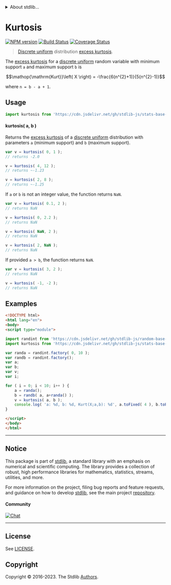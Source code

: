 <!--

@license Apache-2.0

Copyright (c) 2018 The Stdlib Authors.

Licensed under the Apache License, Version 2.0 (the "License");
you may not use this file except in compliance with the License.
You may obtain a copy of the License at

   http://www.apache.org/licenses/LICENSE-2.0

Unless required by applicable law or agreed to in writing, software
distributed under the License is distributed on an "AS IS" BASIS,
WITHOUT WARRANTIES OR CONDITIONS OF ANY KIND, either express or implied.
See the License for the specific language governing permissions and
limitations under the License.

-->


<details>
  <summary>
    About stdlib...
  </summary>
  <p>We believe in a future in which the web is a preferred environment for numerical computation. To help realize this future, we've built stdlib. stdlib is a standard library, with an emphasis on numerical and scientific computation, written in JavaScript (and C) for execution in browsers and in Node.js.</p>
  <p>The library is fully decomposable, being architected in such a way that you can swap out and mix and match APIs and functionality to cater to your exact preferences and use cases.</p>
  <p>When you use stdlib, you can be absolutely certain that you are using the most thorough, rigorous, well-written, studied, documented, tested, measured, and high-quality code out there.</p>
  <p>To join us in bringing numerical computing to the web, get started by checking us out on <a href="https://github.com/stdlib-js/stdlib">GitHub</a>, and please consider <a href="https://opencollective.com/stdlib">financially supporting stdlib</a>. We greatly appreciate your continued support!</p>
</details>

# Kurtosis

[![NPM version][npm-image]][npm-url] [![Build Status][test-image]][test-url] [![Coverage Status][coverage-image]][coverage-url] <!-- [![dependencies][dependencies-image]][dependencies-url] -->

> [Discrete uniform][discrete-uniform-distribution] distribution [excess kurtosis][kurtosis].

<!-- Section to include introductory text. Make sure to keep an empty line after the intro `section` element and another before the `/section` close. -->

<section class="intro">

The [excess kurtosis][kurtosis] for a [discrete uniform][discrete-uniform-distribution] random variable with minimum support `a` and maximum support `b` is

<!-- <equation class="equation" label="eq:discrete_uniform_kurtosis" align="center" raw="\operatorname{Kurt}\left( X \right) = -\frac{6(n^{2}+1)}{5(n^{2}-1)}" alt="Excess kurtosis for a discrete uniform distribution."> -->

```math
\mathop{\mathrm{Kurt}}\left( X \right) = -\frac{6(n^{2}+1)}{5(n^{2}-1)}
```

<!-- <div class="equation" align="center" data-raw-text="\operatorname{Kurt}\left( X \right) = -\frac{6(n^{2}+1)}{5(n^{2}-1)}" data-equation="eq:discrete_uniform_kurtosis">
    <img src="https://cdn.jsdelivr.net/gh/stdlib-js/stdlib@591cf9d5c3a0cd3c1ceec961e5c49d73a68374cb/lib/node_modules/@stdlib/stats/base/dists/discrete-uniform/kurtosis/docs/img/equation_discrete_uniform_kurtosis.svg" alt="Excess kurtosis for a discrete uniform distribution.">
    <br>
</div> -->

<!-- </equation> -->

where `n = b - a + 1`.

</section>

<!-- /.intro -->

<!-- Package usage documentation. -->



<section class="usage">

## Usage

```javascript
import kurtosis from 'https://cdn.jsdelivr.net/gh/stdlib-js/stats-base-dists-discrete-uniform-kurtosis@v0.1.0-esm/index.mjs';
```

#### kurtosis( a, b )

Returns the [excess kurtosis][kurtosis] of a [discrete uniform][discrete-uniform-distribution] distribution with parameters `a` (minimum support) and `b` (maximum support).

```javascript
var v = kurtosis( 0, 1 );
// returns -2.0

v = kurtosis( 4, 12 );
// returns ~-1.23

v = kurtosis( 2, 8 );
// returns ~-1.25
```

If `a` or `b` is not an integer value, the function returns `NaN`.

```javascript
var v = kurtosis( 0.1, 2 );
// returns NaN

v = kurtosis( 0, 2.2 );
// returns NaN

v = kurtosis( NaN, 2 );
// returns NaN

v = kurtosis( 2, NaN );
// returns NaN
```

If provided `a > b`, the function returns `NaN`.

```javascript
var v = kurtosis( 3, 2 );
// returns NaN

v = kurtosis( -1, -2 );
// returns NaN
```

</section>

<!-- /.usage -->

<!-- Package usage notes. Make sure to keep an empty line after the `section` element and another before the `/section` close. -->

<section class="notes">

</section>

<!-- /.notes -->

<!-- Package usage examples. -->

<section class="examples">

## Examples

<!-- eslint no-undef: "error" -->

```html
<!DOCTYPE html>
<html lang="en">
<body>
<script type="module">

import randint from 'https://cdn.jsdelivr.net/gh/stdlib-js/random-base-discrete-uniform@esm/index.mjs';
import kurtosis from 'https://cdn.jsdelivr.net/gh/stdlib-js/stats-base-dists-discrete-uniform-kurtosis@v0.1.0-esm/index.mjs';

var randa = randint.factory( 0, 10 );
var randb = randint.factory();
var a;
var b;
var v;
var i;

for ( i = 0; i < 10; i++ ) {
    a = randa();
    b = randb( a, a+randa() );
    v = kurtosis( a, b );
    console.log( 'a: %d, b: %d, Kurt(X;a,b): %d', a.toFixed( 4 ), b.toFixed( 4 ), v.toFixed( 4 ) );
}

</script>
</body>
</html>
```

</section>

<!-- /.examples -->

<!-- Section to include cited references. If references are included, add a horizontal rule *before* the section. Make sure to keep an empty line after the `section` element and another before the `/section` close. -->

<section class="references">

</section>

<!-- /.references -->

<!-- Section for related `stdlib` packages. Do not manually edit this section, as it is automatically populated. -->

<section class="related">

</section>

<!-- /.related -->

<!-- Section for all links. Make sure to keep an empty line after the `section` element and another before the `/section` close. -->


<section class="main-repo" >

* * *

## Notice

This package is part of [stdlib][stdlib], a standard library with an emphasis on numerical and scientific computing. The library provides a collection of robust, high performance libraries for mathematics, statistics, streams, utilities, and more.

For more information on the project, filing bug reports and feature requests, and guidance on how to develop [stdlib][stdlib], see the main project [repository][stdlib].

#### Community

[![Chat][chat-image]][chat-url]

---

## License

See [LICENSE][stdlib-license].


## Copyright

Copyright &copy; 2016-2023. The Stdlib [Authors][stdlib-authors].

</section>

<!-- /.stdlib -->

<!-- Section for all links. Make sure to keep an empty line after the `section` element and another before the `/section` close. -->

<section class="links">

[npm-image]: http://img.shields.io/npm/v/@stdlib/stats-base-dists-discrete-uniform-kurtosis.svg
[npm-url]: https://npmjs.org/package/@stdlib/stats-base-dists-discrete-uniform-kurtosis

[test-image]: https://github.com/stdlib-js/stats-base-dists-discrete-uniform-kurtosis/actions/workflows/test.yml/badge.svg?branch=v0.1.0
[test-url]: https://github.com/stdlib-js/stats-base-dists-discrete-uniform-kurtosis/actions/workflows/test.yml?query=branch:v0.1.0

[coverage-image]: https://img.shields.io/codecov/c/github/stdlib-js/stats-base-dists-discrete-uniform-kurtosis/main.svg
[coverage-url]: https://codecov.io/github/stdlib-js/stats-base-dists-discrete-uniform-kurtosis?branch=v0.1.0

<!--

[dependencies-image]: https://img.shields.io/david/stdlib-js/stats-base-dists-discrete-uniform-kurtosis.svg
[dependencies-url]: https://david-dm.org/stdlib-js/stats-base-dists-discrete-uniform-kurtosis/main

-->

[chat-image]: https://img.shields.io/gitter/room/stdlib-js/stdlib.svg
[chat-url]: https://app.gitter.im/#/room/#stdlib-js_stdlib:gitter.im

[stdlib]: https://github.com/stdlib-js/stdlib

[stdlib-authors]: https://github.com/stdlib-js/stdlib/graphs/contributors

[umd]: https://github.com/umdjs/umd
[es-module]: https://developer.mozilla.org/en-US/docs/Web/JavaScript/Guide/Modules

[deno-url]: https://github.com/stdlib-js/stats-base-dists-discrete-uniform-kurtosis/tree/deno
[umd-url]: https://github.com/stdlib-js/stats-base-dists-discrete-uniform-kurtosis/tree/umd
[esm-url]: https://github.com/stdlib-js/stats-base-dists-discrete-uniform-kurtosis/tree/esm
[branches-url]: https://github.com/stdlib-js/stats-base-dists-discrete-uniform-kurtosis/blob/main/branches.md

[stdlib-license]: https://raw.githubusercontent.com/stdlib-js/stats-base-dists-discrete-uniform-kurtosis/main/LICENSE

[discrete-uniform-distribution]: https://en.wikipedia.org/wiki/Discrete_uniform_distribution

[kurtosis]: https://en.wikipedia.org/wiki/Kurtosis

</section>

<!-- /.links -->
